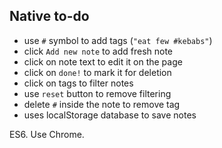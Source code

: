 ## Native to-do

- use `#` symbol to add tags (`"eat few #kebabs"`)  
- click `Add new note` to add fresh note    
- click on note text to edit it on the page  
- click on `done!` to mark it for deletion   
- click on tags to filter notes  
- use `reset` button to remove filtering  
- delete `#` inside the note to remove tag  
- uses localStorage database to save notes  

ES6. Use Chrome.

